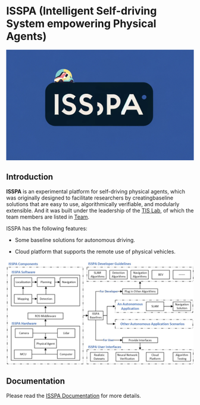 # ISSPA (Intelligent Self-driving System empowering Physical Agents)

![ISSPA Logo](./docs/source/imgs/isspa_logo.jpg)

## Introduction

**ISSPA** is an experimental platform for self-driving physical agents, which was originally designed to 
facilitate researchers by creatingbaseline solutions that are easy to use, algorithmically verifiable, and 
modularly extensible. And it was built under the leadership of the [TIS Lab](https://tis.ios.ac.cn/), of which 
the team members are listed in [Team](https://isspa.readthedocs.io/en/latest/about_us/team.html).

ISSPA has the following features:

- Some baseline solutions for autonomous driving.

- Cloud platform that supports the remote use of physical vehicles.

![ISSPA Overview](./docs/source/imgs/isspa_overview.jpg)

## Documentation

Please read the [ISSPA Documentation](https://isspa.readthedocs.io/en/latest/) for more details.
